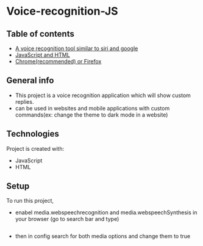 # Voice-recognition-JS

## Table of contents
* [A voice recognition tool similar to siri and google](#generalinfo)
* [JavaScript and HTML](#technologies)
* [Chrome(recommended) or Firefox](#setup)

## General info
* This project is a voice recognition application which will show custom replies.
* can be used in websites and mobile applications with custom commands(ex: change the theme to dark mode in a website)
	
## Technologies
Project is created with:
* JavaScript
* HTML
	
## Setup
To run this project, 
* enabel media.webspeechrecognition and media.webspeechSynthesis in your browser (go to search bar and type)
```$ about:config 
```
* then in config search for both media options and change them to true



